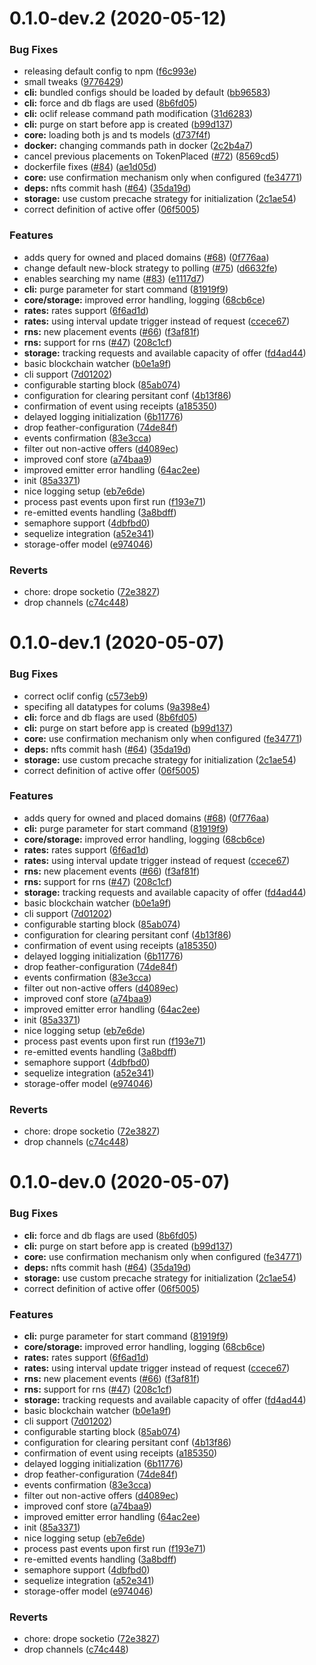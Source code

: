 <a name="0.1.0-dev.2"></a>
# 0.1.0-dev.2 (2020-05-12)


### Bug Fixes

* releasing default config to npm ([f6c993e](https://github.com/rsksmart/rif-marketplace-cache/commit/f6c993e))
* small tweaks ([9776429](https://github.com/rsksmart/rif-marketplace-cache/commit/9776429))
* **cli:** bundled configs should be loaded by default ([bb96583](https://github.com/rsksmart/rif-marketplace-cache/commit/bb96583))
* **cli:** force and db flags are used ([8b6fd05](https://github.com/rsksmart/rif-marketplace-cache/commit/8b6fd05))
* **cli:** oclif release command path modification ([31d6283](https://github.com/rsksmart/rif-marketplace-cache/commit/31d6283))
* **cli:** purge on start before app is created ([b99d137](https://github.com/rsksmart/rif-marketplace-cache/commit/b99d137))
* **core:** loading both js and ts models ([d737f4f](https://github.com/rsksmart/rif-marketplace-cache/commit/d737f4f))
* **docker:** changing commands path in docker ([2c2b4a7](https://github.com/rsksmart/rif-marketplace-cache/commit/2c2b4a7))
* cancel previous placements on TokenPlaced ([#72](https://github.com/rsksmart/rif-marketplace-cache/issues/72)) ([8569cd5](https://github.com/rsksmart/rif-marketplace-cache/commit/8569cd5))
* dockerfile fixes ([#84](https://github.com/rsksmart/rif-marketplace-cache/issues/84)) ([ae1d05d](https://github.com/rsksmart/rif-marketplace-cache/commit/ae1d05d))
* **core:** use confirmation mechanism only when configured ([fe34771](https://github.com/rsksmart/rif-marketplace-cache/commit/fe34771))
* **deps:** nfts commit hash ([#64](https://github.com/rsksmart/rif-marketplace-cache/issues/64)) ([35da19d](https://github.com/rsksmart/rif-marketplace-cache/commit/35da19d))
* **storage:** use custom precache strategy for initialization ([2c1ae54](https://github.com/rsksmart/rif-marketplace-cache/commit/2c1ae54))
* correct definition of active offer ([06f5005](https://github.com/rsksmart/rif-marketplace-cache/commit/06f5005))


### Features

* adds query for owned and placed domains ([#68](https://github.com/rsksmart/rif-marketplace-cache/issues/68)) ([0f776aa](https://github.com/rsksmart/rif-marketplace-cache/commit/0f776aa))
* change default new-block strategy to polling ([#75](https://github.com/rsksmart/rif-marketplace-cache/issues/75)) ([d6632fe](https://github.com/rsksmart/rif-marketplace-cache/commit/d6632fe))
* enables searching my name ([#83](https://github.com/rsksmart/rif-marketplace-cache/issues/83)) ([e1117d7](https://github.com/rsksmart/rif-marketplace-cache/commit/e1117d7))
* **cli:** purge parameter for start command ([81919f9](https://github.com/rsksmart/rif-marketplace-cache/commit/81919f9))
* **core/storage:** improved error handling, logging ([68cb6ce](https://github.com/rsksmart/rif-marketplace-cache/commit/68cb6ce))
* **rates:** rates support ([6f6ad1d](https://github.com/rsksmart/rif-marketplace-cache/commit/6f6ad1d))
* **rates:** using interval update trigger instead of request ([ccece67](https://github.com/rsksmart/rif-marketplace-cache/commit/ccece67))
* **rns:** new placement events ([#66](https://github.com/rsksmart/rif-marketplace-cache/issues/66)) ([f3af81f](https://github.com/rsksmart/rif-marketplace-cache/commit/f3af81f))
* **rns:** support for rns ([#47](https://github.com/rsksmart/rif-marketplace-cache/issues/47)) ([208c1cf](https://github.com/rsksmart/rif-marketplace-cache/commit/208c1cf))
* **storage:** tracking requests and available capacity of offer ([fd4ad44](https://github.com/rsksmart/rif-marketplace-cache/commit/fd4ad44))
* basic blockchain watcher ([b0e1a9f](https://github.com/rsksmart/rif-marketplace-cache/commit/b0e1a9f))
* cli support ([7d01202](https://github.com/rsksmart/rif-marketplace-cache/commit/7d01202))
* configurable starting block ([85ab074](https://github.com/rsksmart/rif-marketplace-cache/commit/85ab074))
* configuration for clearing persitant conf ([4b13f86](https://github.com/rsksmart/rif-marketplace-cache/commit/4b13f86))
* confirmation of event using receipts ([a185350](https://github.com/rsksmart/rif-marketplace-cache/commit/a185350))
* delayed logging initialization ([6b11776](https://github.com/rsksmart/rif-marketplace-cache/commit/6b11776))
* drop feather-configuration ([74de84f](https://github.com/rsksmart/rif-marketplace-cache/commit/74de84f))
* events confirmation ([83e3cca](https://github.com/rsksmart/rif-marketplace-cache/commit/83e3cca))
* filter out non-active offers ([d4089ec](https://github.com/rsksmart/rif-marketplace-cache/commit/d4089ec))
* improved conf store ([a74baa9](https://github.com/rsksmart/rif-marketplace-cache/commit/a74baa9))
* improved emitter error handling ([64ac2ee](https://github.com/rsksmart/rif-marketplace-cache/commit/64ac2ee))
* init ([85a3371](https://github.com/rsksmart/rif-marketplace-cache/commit/85a3371))
* nice logging setup ([eb7e6de](https://github.com/rsksmart/rif-marketplace-cache/commit/eb7e6de))
* process past events upon first run ([f193e71](https://github.com/rsksmart/rif-marketplace-cache/commit/f193e71))
* re-emitted events handling ([3a8bdff](https://github.com/rsksmart/rif-marketplace-cache/commit/3a8bdff))
* semaphore support ([4dbfbd0](https://github.com/rsksmart/rif-marketplace-cache/commit/4dbfbd0))
* sequelize integration ([a52e341](https://github.com/rsksmart/rif-marketplace-cache/commit/a52e341))
* storage-offer model ([e974046](https://github.com/rsksmart/rif-marketplace-cache/commit/e974046))


### Reverts

* chore: drope socketio ([72e3827](https://github.com/rsksmart/rif-marketplace-cache/commit/72e3827))
* drop channels ([c74c448](https://github.com/rsksmart/rif-marketplace-cache/commit/c74c448))



<a name="0.1.0-dev.1"></a>
# 0.1.0-dev.1 (2020-05-07)


### Bug Fixes

* correct oclif config ([c573eb9](https://github.com/rsksmart/rif-marketplace-cache/commit/c573eb9))
* specifing all datatypes for colums ([9a398e4](https://github.com/rsksmart/rif-marketplace-cache/commit/9a398e4))
* **cli:** force and db flags are used ([8b6fd05](https://github.com/rsksmart/rif-marketplace-cache/commit/8b6fd05))
* **cli:** purge on start before app is created ([b99d137](https://github.com/rsksmart/rif-marketplace-cache/commit/b99d137))
* **core:** use confirmation mechanism only when configured ([fe34771](https://github.com/rsksmart/rif-marketplace-cache/commit/fe34771))
* **deps:** nfts commit hash ([#64](https://github.com/rsksmart/rif-marketplace-cache/issues/64)) ([35da19d](https://github.com/rsksmart/rif-marketplace-cache/commit/35da19d))
* **storage:** use custom precache strategy for initialization ([2c1ae54](https://github.com/rsksmart/rif-marketplace-cache/commit/2c1ae54))
* correct definition of active offer ([06f5005](https://github.com/rsksmart/rif-marketplace-cache/commit/06f5005))


### Features

* adds query for owned and placed domains ([#68](https://github.com/rsksmart/rif-marketplace-cache/issues/68)) ([0f776aa](https://github.com/rsksmart/rif-marketplace-cache/commit/0f776aa))
* **cli:** purge parameter for start command ([81919f9](https://github.com/rsksmart/rif-marketplace-cache/commit/81919f9))
* **core/storage:** improved error handling, logging ([68cb6ce](https://github.com/rsksmart/rif-marketplace-cache/commit/68cb6ce))
* **rates:** rates support ([6f6ad1d](https://github.com/rsksmart/rif-marketplace-cache/commit/6f6ad1d))
* **rates:** using interval update trigger instead of request ([ccece67](https://github.com/rsksmart/rif-marketplace-cache/commit/ccece67))
* **rns:** new placement events ([#66](https://github.com/rsksmart/rif-marketplace-cache/issues/66)) ([f3af81f](https://github.com/rsksmart/rif-marketplace-cache/commit/f3af81f))
* **rns:** support for rns ([#47](https://github.com/rsksmart/rif-marketplace-cache/issues/47)) ([208c1cf](https://github.com/rsksmart/rif-marketplace-cache/commit/208c1cf))
* **storage:** tracking requests and available capacity of offer ([fd4ad44](https://github.com/rsksmart/rif-marketplace-cache/commit/fd4ad44))
* basic blockchain watcher ([b0e1a9f](https://github.com/rsksmart/rif-marketplace-cache/commit/b0e1a9f))
* cli support ([7d01202](https://github.com/rsksmart/rif-marketplace-cache/commit/7d01202))
* configurable starting block ([85ab074](https://github.com/rsksmart/rif-marketplace-cache/commit/85ab074))
* configuration for clearing persitant conf ([4b13f86](https://github.com/rsksmart/rif-marketplace-cache/commit/4b13f86))
* confirmation of event using receipts ([a185350](https://github.com/rsksmart/rif-marketplace-cache/commit/a185350))
* delayed logging initialization ([6b11776](https://github.com/rsksmart/rif-marketplace-cache/commit/6b11776))
* drop feather-configuration ([74de84f](https://github.com/rsksmart/rif-marketplace-cache/commit/74de84f))
* events confirmation ([83e3cca](https://github.com/rsksmart/rif-marketplace-cache/commit/83e3cca))
* filter out non-active offers ([d4089ec](https://github.com/rsksmart/rif-marketplace-cache/commit/d4089ec))
* improved conf store ([a74baa9](https://github.com/rsksmart/rif-marketplace-cache/commit/a74baa9))
* improved emitter error handling ([64ac2ee](https://github.com/rsksmart/rif-marketplace-cache/commit/64ac2ee))
* init ([85a3371](https://github.com/rsksmart/rif-marketplace-cache/commit/85a3371))
* nice logging setup ([eb7e6de](https://github.com/rsksmart/rif-marketplace-cache/commit/eb7e6de))
* process past events upon first run ([f193e71](https://github.com/rsksmart/rif-marketplace-cache/commit/f193e71))
* re-emitted events handling ([3a8bdff](https://github.com/rsksmart/rif-marketplace-cache/commit/3a8bdff))
* semaphore support ([4dbfbd0](https://github.com/rsksmart/rif-marketplace-cache/commit/4dbfbd0))
* sequelize integration ([a52e341](https://github.com/rsksmart/rif-marketplace-cache/commit/a52e341))
* storage-offer model ([e974046](https://github.com/rsksmart/rif-marketplace-cache/commit/e974046))


### Reverts

* chore: drope socketio ([72e3827](https://github.com/rsksmart/rif-marketplace-cache/commit/72e3827))
* drop channels ([c74c448](https://github.com/rsksmart/rif-marketplace-cache/commit/c74c448))



<a name="0.1.0-dev.0"></a>
# 0.1.0-dev.0 (2020-05-07)


### Bug Fixes

* **cli:** force and db flags are used ([8b6fd05](https://github.com/rsksmart/rif-marketplace-cache/commit/8b6fd05))
* **cli:** purge on start before app is created ([b99d137](https://github.com/rsksmart/rif-marketplace-cache/commit/b99d137))
* **core:** use confirmation mechanism only when configured ([fe34771](https://github.com/rsksmart/rif-marketplace-cache/commit/fe34771))
* **deps:** nfts commit hash ([#64](https://github.com/rsksmart/rif-marketplace-cache/issues/64)) ([35da19d](https://github.com/rsksmart/rif-marketplace-cache/commit/35da19d))
* **storage:** use custom precache strategy for initialization ([2c1ae54](https://github.com/rsksmart/rif-marketplace-cache/commit/2c1ae54))
* correct definition of active offer ([06f5005](https://github.com/rsksmart/rif-marketplace-cache/commit/06f5005))


### Features

* **cli:** purge parameter for start command ([81919f9](https://github.com/rsksmart/rif-marketplace-cache/commit/81919f9))
* **core/storage:** improved error handling, logging ([68cb6ce](https://github.com/rsksmart/rif-marketplace-cache/commit/68cb6ce))
* **rates:** rates support ([6f6ad1d](https://github.com/rsksmart/rif-marketplace-cache/commit/6f6ad1d))
* **rates:** using interval update trigger instead of request ([ccece67](https://github.com/rsksmart/rif-marketplace-cache/commit/ccece67))
* **rns:** new placement events ([#66](https://github.com/rsksmart/rif-marketplace-cache/issues/66)) ([f3af81f](https://github.com/rsksmart/rif-marketplace-cache/commit/f3af81f))
* **rns:** support for rns ([#47](https://github.com/rsksmart/rif-marketplace-cache/issues/47)) ([208c1cf](https://github.com/rsksmart/rif-marketplace-cache/commit/208c1cf))
* **storage:** tracking requests and available capacity of offer ([fd4ad44](https://github.com/rsksmart/rif-marketplace-cache/commit/fd4ad44))
* basic blockchain watcher ([b0e1a9f](https://github.com/rsksmart/rif-marketplace-cache/commit/b0e1a9f))
* cli support ([7d01202](https://github.com/rsksmart/rif-marketplace-cache/commit/7d01202))
* configurable starting block ([85ab074](https://github.com/rsksmart/rif-marketplace-cache/commit/85ab074))
* configuration for clearing persitant conf ([4b13f86](https://github.com/rsksmart/rif-marketplace-cache/commit/4b13f86))
* confirmation of event using receipts ([a185350](https://github.com/rsksmart/rif-marketplace-cache/commit/a185350))
* delayed logging initialization ([6b11776](https://github.com/rsksmart/rif-marketplace-cache/commit/6b11776))
* drop feather-configuration ([74de84f](https://github.com/rsksmart/rif-marketplace-cache/commit/74de84f))
* events confirmation ([83e3cca](https://github.com/rsksmart/rif-marketplace-cache/commit/83e3cca))
* filter out non-active offers ([d4089ec](https://github.com/rsksmart/rif-marketplace-cache/commit/d4089ec))
* improved conf store ([a74baa9](https://github.com/rsksmart/rif-marketplace-cache/commit/a74baa9))
* improved emitter error handling ([64ac2ee](https://github.com/rsksmart/rif-marketplace-cache/commit/64ac2ee))
* init ([85a3371](https://github.com/rsksmart/rif-marketplace-cache/commit/85a3371))
* nice logging setup ([eb7e6de](https://github.com/rsksmart/rif-marketplace-cache/commit/eb7e6de))
* process past events upon first run ([f193e71](https://github.com/rsksmart/rif-marketplace-cache/commit/f193e71))
* re-emitted events handling ([3a8bdff](https://github.com/rsksmart/rif-marketplace-cache/commit/3a8bdff))
* semaphore support ([4dbfbd0](https://github.com/rsksmart/rif-marketplace-cache/commit/4dbfbd0))
* sequelize integration ([a52e341](https://github.com/rsksmart/rif-marketplace-cache/commit/a52e341))
* storage-offer model ([e974046](https://github.com/rsksmart/rif-marketplace-cache/commit/e974046))


### Reverts

* chore: drope socketio ([72e3827](https://github.com/rsksmart/rif-marketplace-cache/commit/72e3827))
* drop channels ([c74c448](https://github.com/rsksmart/rif-marketplace-cache/commit/c74c448))



